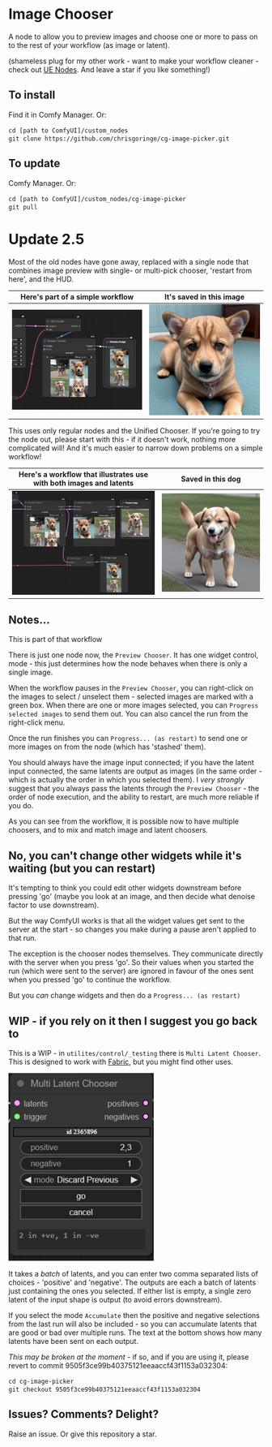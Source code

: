 # Image Chooser

A node to allow you to preview images and choose one or more to pass on to the rest of your workflow (as image or latent). 

(shameless plug for my other work - want to make your workflow cleaner - check out [UE Nodes](https://github.com/chrisgoringe/cg-use-everywhere). And leave a star if you like something!)

## To install

Find it in Comfy Manager. Or:

```
cd [path to ComfyUI]/custom_nodes
git clone https://github.com/chrisgoringe/cg-image-picker.git
```

## To update

Comfy Manager. Or:

```
cd [path to ComfyUI]/custom_nodes/cg-image-picker
git pull
```

# Update 2.5 

Most of the old nodes have gone away, replaced with a single node that combines image preview with single- or multi-pick chooser, 'restart from here', and the HUD.

|Here's part of a simple workflow|It's saved in this image|
|-|-|
|![workflow](docs/Screenshot.png)|![dog](docs/dog.png)

This uses only regular nodes and the Unified Chooser. If you're going to try the node out, please start with this - if it doesn't work, nothing more complicated will! And it's much easier to narrow down problems on a simple workflow!

|Here's a workflow that illustrates use with both images and latents|Saved in this dog|
|-|-|
|![workflow](docs/Screenshot%20both.png)|![dog](docs/both.png)

## Notes...

This is part of that workflow



There is just one node now, the `Preview Chooser`. It has one widget control, mode - this just determines how the node behaves when there is only a single image.

When the workflow pauses in the `Preview Chooser`, you can right-click on the images to select / unselect them - selected images are marked with a green box. When there are one or more images selected, you can `Progress selected images` to send them out. You can also cancel the run from the right-click menu.

Once the run finishes you can `Progress... (as restart)` to send one or more images on from the node (which has 'stashed' them).

You should always have the image input connected; if you have the latent input connected, the same latents are output as images (in the same order - which is actually the order in which you selected them). I *very strongly* suggest that you always pass the latents through the `Preview Chooser` - the order of node execution, and the ability to restart, are much more reliable if you do.

As you can see from the workflow, it is possible now to have multiple choosers, and to mix and match image and latent choosers.


## No, you can't change other widgets while it's waiting (but you can restart)

It's tempting to think you could edit other widgets downstream before pressing 'go' (maybe you look at an image, and then decide what denoise factor to use downstream). 

But the way ComfyUI works is that all the widget values get sent to the server at the start - so changes you make during a pause aren't applied to that run.

The exception is the chooser nodes themselves. They communicate directly with the server when you press 'go'. So their values when you started the run (which were sent to the server) are ignored in favour of the ones sent when you pressed 'go' to continue the workflow. 

But you *can* change widgets and then do a `Progress... (as restart)`



## WIP - if you rely on it then I suggest you go back to 

This is a WIP - in `utilites/control/_testing` there is `Multi Latent Chooser`. This is designed to work with [Fabric](https://github.com/ssitu/ComfyUI_fabric), but you might find other uses.

![multi](docs/multi.png)

It takes a *batch* of latents, and you can enter two comma separated lists of choices - 'positive' and 'negative'. The outputs are each a batch of latents just containing the ones you selected. If either list is empty, a single zero latent of the input shape is output (to avoid errors downstream).

If you select the mode `Accumulate` then the positive and negative selections from the last run will also be included - so you can accumulate latents that are good or bad over multiple runs. The text at the bottom shows how many latents have been sent on each output.

*This may be broken at the moment* - if so, and if you are using it, please revert to commit 9505f3ce99b40375121eeaaccf43f1153a032304:

```
cd cg-image-picker
git checkout 9505f3ce99b40375121eeaaccf43f1153a032304
```

## Issues? Comments? Delight?

Raise an issue. Or give this repository a star.
